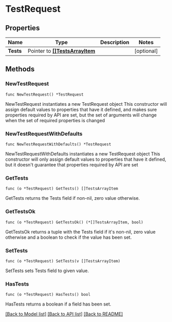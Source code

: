 # TestRequest

## Properties

Name | Type | Description | Notes
------------ | ------------- | ------------- | -------------
**Tests** | Pointer to [**[]TestsArrayItem**](TestsArrayItem.md) |  | [optional] 

## Methods

### NewTestRequest

`func NewTestRequest() *TestRequest`

NewTestRequest instantiates a new TestRequest object
This constructor will assign default values to properties that have it defined,
and makes sure properties required by API are set, but the set of arguments
will change when the set of required properties is changed

### NewTestRequestWithDefaults

`func NewTestRequestWithDefaults() *TestRequest`

NewTestRequestWithDefaults instantiates a new TestRequest object
This constructor will only assign default values to properties that have it defined,
but it doesn't guarantee that properties required by API are set

### GetTests

`func (o *TestRequest) GetTests() []TestsArrayItem`

GetTests returns the Tests field if non-nil, zero value otherwise.

### GetTestsOk

`func (o *TestRequest) GetTestsOk() (*[]TestsArrayItem, bool)`

GetTestsOk returns a tuple with the Tests field if it's non-nil, zero value otherwise
and a boolean to check if the value has been set.

### SetTests

`func (o *TestRequest) SetTests(v []TestsArrayItem)`

SetTests sets Tests field to given value.

### HasTests

`func (o *TestRequest) HasTests() bool`

HasTests returns a boolean if a field has been set.


[[Back to Model list]](../README.md#documentation-for-models) [[Back to API list]](../README.md#documentation-for-api-endpoints) [[Back to README]](../README.md)


